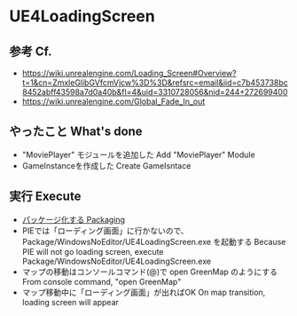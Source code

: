 ﻿# UE4LoadingScreen

## 参考 Cf.
* https://wiki.unrealengine.com/Loading_Screen#Overview?t=1&cn=ZmxleGlibGVfcmVjcw%3D%3D&refsrc=email&iid=c7b453738bc8452abff43598a7d0a40b&fl=4&uid=3310728056&nid=244+272699400
* https://wiki.unrealengine.com/Global_Fade_In_out

## やったこと What's done
* "MoviePlayer" モジュールを追加した Add "MoviePlayer" Module
* GameInstanceを作成した Create GameIsntace

## 実行 Execute
* [パッケージ化する Packaging](https://github.com/horinoh/UE4DedicatedServer/tree/master/Document/Packaging)
* PIEでは「ローディング画面」に行かないので、Package/WindowsNoEditor/UE4LoadingScreen.exe を起動する Because PIE will not go loading screen, execute Package/WindowsNoEditor/UE4LoadingScreen.exe
* マップの移動はコンソールコマンド(@)で open GreenMap のようにする From console command, "open GreenMap"
* マップ移動中に「ローディング画面」が出ればOK On map transition, loading screen will appear